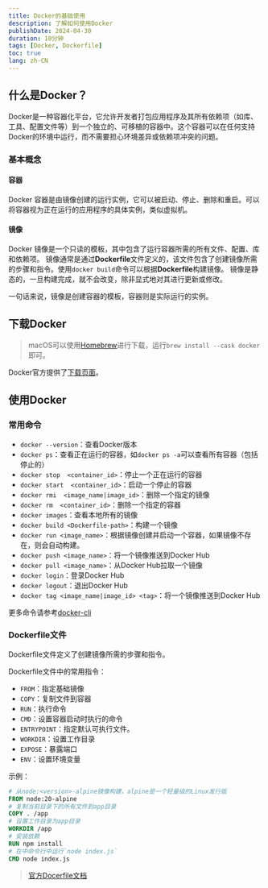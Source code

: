 ```yaml
---
title: Docker的基础使用
description: 了解如何使用Docker
publishDate: 2024-04-30
duration: 10分钟
tags: [Docker, Dockerfile]
toc: true
lang: zh-CN
---
```


## 什么是Docker？

Docker是一种容器化平台，它允许开发者打包应用程序及其所有依赖项（如库、工具、配置文件等）到一个独立的、可移植的容器中。这个容器可以在任何支持Docker的环境中运行，而不需要担心环境差异或依赖项冲突的问题。

### 基本概念

#### 容器

Docker 容器是由镜像创建的运行实例，它可以被启动、停止、删除和重启。可以将容器视为正在运行的应用程序的具体实例，类似虚拟机。

#### 镜像

Docker 镜像是一个只读的模板，其中包含了运行容器所需的所有文件、配置、库和依赖项。
镜像通常是通过**Dockerfile**文件定义的，该文件包含了创建镜像所需的步骤和指令。使用`docker build`命令可以根据**Dockerfile**构建镜像。
镜像是静态的，一旦构建完成，就不会改变，除非显式地对其进行更新或修改。

一句话来说，镜像是创建容器的模板，容器则是实际运行的实例。

## 下载Docker

> macOS可以使用[Homebrew](https://brew.sh/)进行下载，运行`brew install --cask docker`即可。

Docker官方提供了[下载页面](https://www.docker.com/get-started/)。

## 使用Docker

### 常用命令

- `docker --version`：查看Docker版本
- `docker ps`：查看正在运行的容器，如`docker ps -a`可以查看所有容器（包括停止的）
- `docker stop  <container_id>`：停止一个正在运行的容器
- `docker start  <container_id>`：启动一个停止的容器
- `docker rmi  <image_name|image_id>`：删除一个指定的镜像
- `docker rm  <container_id>`：删除一个指定的容器
- `docker images`：查看本地所有的镜像
- `docker build <Dockerfile-path>`：构建一个镜像
- `docker run <image_name>`：根据镜像创建并启动一个容器，如果镜像不存在，则会自动构建。
- `docker push <image_name>`：将一个镜像推送到Docker Hub
- `docker pull <image_name>`：从Docker Hub拉取一个镜像
- `docker login`：登录Docker Hub
- `docker logout`：退出Docker Hub
- `docker tag <image_name|image_id> <tag>`：将一个镜像推送到Docker Hub

更多命令请参考[docker-cli](https://docs.docker.com/engine/reference/commandline/)

### Dockerfile文件

Dockerfile文件定义了创建镜像所需的步骤和指令。

Dockerfile文件中的常用指令：
  - `FROM`：指定基础镜像
  - `COPY`：复制文件到容器
  - `RUN`：执行命令
  - `CMD`：设置容器启动时执行的命令
  - `ENTRYPOINT`：指定默认可执行文件。
  - `WORKDIR`：设置工作目录
  - `EXPOSE`：暴露端口
  - `ENV`：设置环境变量

示例：

```dockerfile
# 从node:<version>-alpine镜像构建，alpine是一个轻量级的Linux发行版
FROM node:20-alpine
# 复制当前目录下的所有文件到app目录
COPY . /app
# 设置工作目录为app目录
WORKDIR /app
# 安装依赖
RUN npm install
# 在中命令行中运行`node index.js`
CMD node index.js
```

> [官方Docerfile文档](https://docs.docker.com/reference/dockerfile/)